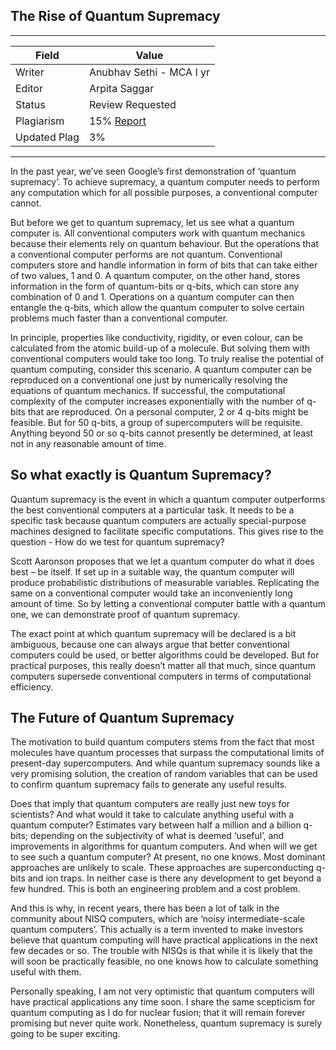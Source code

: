 ## The Rise of Quantum Supremacy

---
| Field | Value |
|----|----|
| Writer | Anubhav Sethi - MCA I yr|
| Editor | Arpita Saggar			   |
| Status | Review Requested      |
| Plagiarism| 15% [Report](./plag-reports/plag-rise-of-quantum-supremacy.pdf) | 
| Updated Plag | 3% |

---
In the past year, we’ve seen Google’s first demonstration of ‘quantum supremacy’. To achieve supremacy, a quantum computer needs to perform any computation which for all possible purposes, a conventional computer cannot.

But before we get to quantum supremacy, let us see what a quantum computer is. All conventional computers work with quantum mechanics because their elements rely on quantum behaviour. But the operations that a conventional computer performs are not quantum. Conventional computers store and handle information in form of bits that can take either of two values, 1 and 0. A quantum computer, on the other hand, stores information in the form of quantum-bits or q-bits, which can store any combination of 0 and 1. Operations on a quantum computer can then entangle the q-bits, which allow the quantum computer to solve certain problems much faster than a conventional computer.

In principle, properties like conductivity, rigidity, or even colour, can be calculated from the atomic build-up of a molecule. But solving them with conventional computers would take too long. To truly realise the potential of quantum computing, consider this scenario. A quantum computer can be reproduced on a conventional one just by numerically resolving the equations of quantum mechanics. If successful, the computational complexity of the computer increases exponentially with the number of q-bits that are reproduced. On a personal computer, 2 or 4 q-bits might be feasible. But for 50 q-bits, a group of supercomputers will be requisite. Anything beyond 50 or so q-bits cannot presently be determined, at least not in any reasonable amount of time.

## So what exactly is Quantum Supremacy?

Quantum supremacy is the event in which a quantum computer outperforms the best conventional computers at a particular task. It needs to be a specific task because quantum computers are actually special-purpose machines designed to facilitate specific computations. This gives rise to the question - How do we test for quantum supremacy?

Scott Aaronson proposes that we let a quantum computer do what it does best – be itself. If set up in a suitable way, the quantum computer will produce probabilistic distributions of measurable variables. Replicating the same on a conventional computer would take an inconveniently long amount of time. So by letting a conventional computer battle with a quantum one, we can demonstrate proof of quantum supremacy.

The exact point at which quantum supremacy will be declared is a bit ambiguous, because one can always argue that better conventional computers could be used, or better algorithms could be developed. But for practical purposes, this really doesn’t matter all that much, since quantum computers supersede conventional computers in terms of computational efficiency.

## The Future of Quantum Supremacy

The motivation to build quantum computers stems from the fact that most molecules have quantum processes that surpass the computational limits of present-day supercomputers. And while quantum supremacy sounds like a very promising solution, the creation of random variables that can be used to confirm quantum supremacy fails to generate any useful results. 

Does that imply that quantum computers are really just new toys for scientists? And what would it take to calculate anything useful with a quantum computer? Estimates vary between half a million and a billion q-bits; depending on the subjectivity of what is deemed ‘useful’, and improvements in algorithms for quantum computers. And when will we get to see such a quantum computer? At present, no one knows. Most dominant approaches are unlikely to scale. These approaches are superconducting q-bits and ion traps. In neither case is there any development to get beyond a few hundred. This is both an engineering problem and a cost problem.

And this is why, in recent years, there has been a lot of talk in the community about NISQ computers, which are ‘noisy intermediate-scale quantum computers’. This actually is a term invented to make investors believe that quantum computing will have practical applications in the next few decades or so. The trouble with NISQs is that while it is likely that the will soon be practically feasible, no one knows how to calculate something useful with them.

Personally speaking, I am not very optimistic that quantum computers will have practical applications any time soon. I share the same scepticism for quantum computing as I do for nuclear fusion; that it will remain forever promising but never quite work. Nonetheless, quantum supremacy is surely going to be super exciting.
